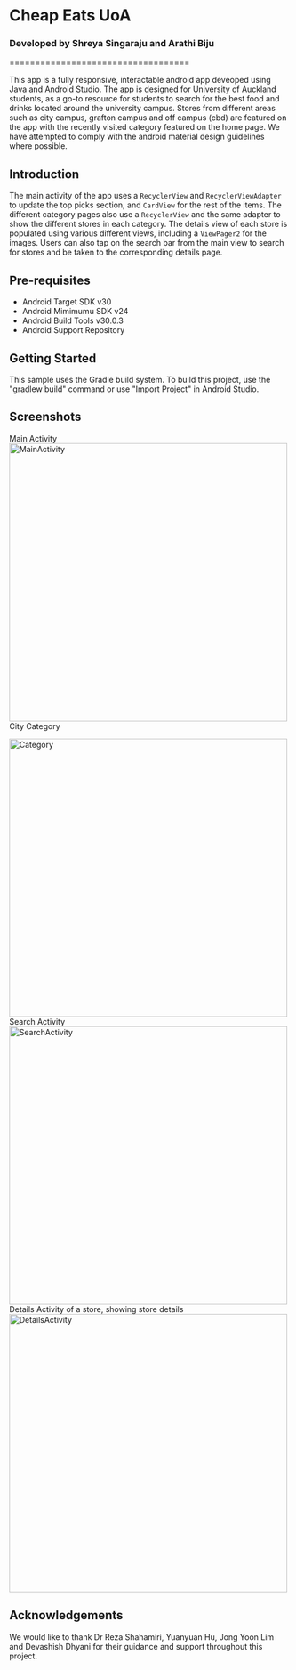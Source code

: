 # Cheap Eats UoA
### Developed by Shreya Singaraju and Arathi Biju
===================================


This app is a fully responsive, interactable android app deveoped using Java and Android Studio. The app is designed for University of Auckland students, as a go-to resource for students to search for the best food and drinks located around the university campus. Stores from different areas such as city campus, grafton campus and off campus (cbd) are featured on the app with the recently visited category featured on the home page. We have attempted to comply with the android material design guidelines where possible.

Introduction
------------

The main activity of the app uses a `RecyclerView` and `RecyclerViewAdapter` to update the top picks section, and `CardView` for the rest of the items.
The different category pages also use a `RecyclerView` and the same adapter to show the different stores in each category. The details view of each store is populated using various different views, including a `ViewPager2` for the images. Users can also tap on the search bar from the main view to search for stores and be taken to the corresponding details page.

Pre-requisites
--------------

- Android Target SDK v30
- Android Mimimumu SDK v24
- Android Build Tools v30.0.3
- Android Support Repository

Getting Started
---------------

This sample uses the Gradle build system. To build this project, use the
"gradlew build" command or use "Import Project" in Android Studio.

Screenshots
-------------
Main Activity
<img src="https://user-images.githubusercontent.com/62319771/120919225-8f247c00-c70c-11eb-9faf-712c1863e06b.png" height="500" alt="MainActivity"/> 
City Category

<img src="https://user-images.githubusercontent.com/62319771/120919275-ce52cd00-c70c-11eb-8f11-a1123f6c508c.png" height="500" alt="Category"/> 
Search Activity

<img src="https://user-images.githubusercontent.com/62319771/120919310-fd693e80-c70c-11eb-858d-a9165ac3f777.png" height="500" alt="SearchActivity"/> 
Details Activity of a store, showing store details

<img src="https://user-images.githubusercontent.com/62319771/120919364-4c16d880-c70d-11eb-927a-fd8f912b853e.png" height="500" alt="DetailsActivity"/> 


Acknowledgements
-------------
We would like to thank Dr Reza Shahamiri, Yuanyuan Hu, Jong Yoon Lim and Devashish Dhyani for their guidance and support throughout this project.


